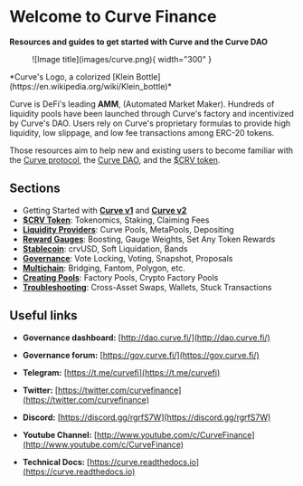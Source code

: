 <h1> </h1>

# Welcome to Curve Finance

**Resources and guides to get started with Curve and the Curve DAO**


<figure markdown>
  ![Image title](images/curve.png){ width="300" }
  <figcaption></figcaption>
</figure>
​
*Curve's Logo, a colorized [Klein Bottle](https://en.wikipedia.org/wiki/Klein_bottle)*

Curve is DeFi's leading **AMM**, (Automated Market Maker). Hundreds of liquidity pools have been launched through Curve's factory and incentivized by Curve's DAO. Users rely on Curve's proprietary formulas to provide high liquidity, low slippage, and low fee transactions among ERC-20 tokens.

Those resources aim to help new and existing users to become familiar with the [Curve protocol](./lp/understanding-curve-pools.md), the [Curve DAO](./governance/understanding-governance.md), and the [$CRV token](./crv-token/understanding-crv.md).

## Sections

- Getting Started with [**Curve v1**](./base-features/understanding-curve.md) and [**Curve v2**](./base-features/understanding-crypto-pools.md)
- [**$CRV Token**](./crv-token/understanding-crv.md): Tokenomics, Staking, Claiming Fees
- [**Liquidity Providers**](./lp/understanding-curve-pools.md): Curve Pools, MetaPools, Depositing
- [**Reward Gauges**](./reward-gauges/understanding-gauges.md): Boosting, Gauge Weights, Set Any Token Rewards
- [**Stablecoin**](./crvusd/understanding-crvusd.md): crvUSD, Soft Liquidation, Bands
- [**Governance**](./governance/understanding-governance.md): Vote Locking, Voting, Snapshot, Proposals
- [**Multichain**](./multichain/understanding-multichain.md): Bridging, Fantom, Polygon, etc.  
- [**Creating Pools**](./factory-pools/pool-factory.md): Factory Pools, Crypto Factory Pools  
- [**Troubleshooting**](./troubleshooting/support.md): Cross-Asset Swaps, Wallets, Stuck Transactions
    
## Useful links

- **Governance dashboard:** [http://dao.curve.fi/](http://dao.curve.fi/)​

- **Governance forum:** [https://gov.curve.fi/](https://gov.curve.fi/)​

- **Telegram:** [https://t.me/curvefi](https://t.me/curvefi)​

- **Twitter:** [https://twitter.com/curvefinance](https://twitter.com/curvefinance)​

- **Discord:** [https://discord.gg/rgrfS7W](https://discord.gg/rgrfS7W)​

- **Youtube Channel:** [http://www.youtube.com/c/CurveFinance](http://www.youtube.com/c/CurveFinance)​

- **Technical Docs:** [https://curve.readthedocs.io](https://curve.readthedocs.io)​
